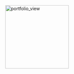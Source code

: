 

<img width="200" alt="portfolio_view" src="https://user-images.githubusercontent.com/62503851/115988602-2bfae200-a5c3-11eb-8d56-c51fb336fa9a.png">
